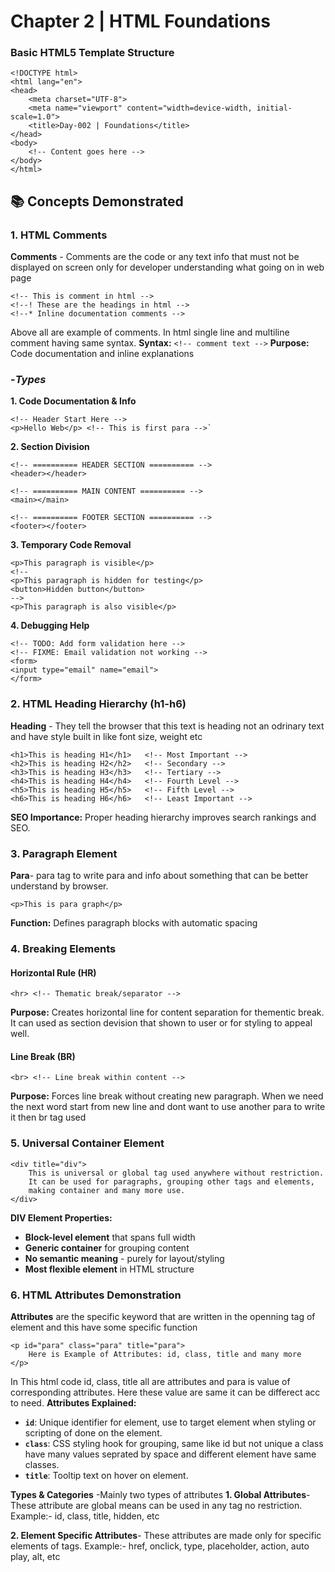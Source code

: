 # Chapter 2 | HTML Foundations 


### Basic HTML5 Template Structure

    <!DOCTYPE html>
    <html lang="en">
    <head>
        <meta charset="UTF-8">
        <meta name="viewport" content="width=device-width, initial-scale=1.0">
        <title>Day-002 | Foundations</title>
    </head>
    <body>
        <!-- Content goes here -->
    </body>
    </html>


## 📚 Concepts Demonstrated

### 1. **HTML Comments**
**Comments** - Comments are the code or any text info that must not be displayed on screen only for developer understanding what going on in web page

    <!-- This is comment in html -->
    <!--! These are the headings in html -->
    <!--* Inline documentation comments -->

Above all are example of comments.
In html single line and multiline comment having same syntax.
**Syntax:** `<!-- comment text -->`
**Purpose:** Code documentation and inline explanations

### -*Types*
**1. Code Documentation & Info**

    <!-- Header Start Here -->
    <p>Hello Web</p> <!-- This is first para -->`

**2. Section Division**

    <!-- ========== HEADER SECTION ========== -->
    <header></header>

    <!-- ========== MAIN CONTENT ========== -->
    <main></main>

    <!-- ========== FOOTER SECTION ========== -->
    <footer></footer>


**3. Temporary Code Removal**

    <p>This paragraph is visible</p>
    <!-- 
    <p>This paragraph is hidden for testing</p>
    <button>Hidden button</button>
    -->
    <p>This paragraph is also visible</p>

**4. Debugging Help**

    <!-- TODO: Add form validation here -->
    <!-- FIXME: Email validation not working -->
    <form>
    <input type="email" name="email">
    </form>



### 2. **HTML Heading Hierarchy (h1-h6)**
**Heading** - They tell the browser that this text is heading not an odrinary text and have style built in like font size, weight etc

    <h1>This is heading H1</h1>   <!-- Most Important -->
    <h2>This is heading H2</h2>   <!-- Secondary -->
    <h3>This is heading H3</h3>   <!-- Tertiary -->
    <h4>This is heading H4</h4>   <!-- Fourth Level -->
    <h5>This is heading H5</h5>   <!-- Fifth Level -->
    <h6>This is heading H6</h6>   <!-- Least Important -->
**SEO Importance:** Proper heading hierarchy improves search rankings and SEO.


### 3. **Paragraph Element**
**Para**- para tag to write para  and info about something that can be better understand by browser.

    <p>This is para graph</p>

**Function:** Defines paragraph blocks with automatic spacing


### 4. **Breaking Elements**

#### Horizontal Rule (HR)
    <hr> <!-- Thematic break/separator -->

**Purpose:** Creates horizontal line for content separation for thementic break. It can used as section devision that shown to user or for styling to appeal well.


#### Line Break (BR)  

    <br> <!-- Line break within content -->
**Purpose:** Forces line break without creating new paragraph. When we need the next word start from new line and dont want to use another para to write it then br tag used


### 5. **Universal Container Element**

    <div title="div">
        This is universal or global tag used anywhere without restriction.
        It can be used for paragraphs, grouping other tags and elements,
        making container and many more use.
    </div>

**DIV Element Properties:**
- **Block-level element** that spans full width
- **Generic container** for grouping content
- **No semantic meaning** - purely for layout/styling
- **Most flexible element** in HTML structure


### 6. **HTML Attributes Demonstration**
**Attributes** are the specific keyword that are written in the openning tag of element and this have some specific function 

    <p id="para" class="para" title="para">
        Here is Example of Attributes: id, class, title and many more
    </p>

In This html code id, class, title  all are attributes and para is value of corresponding attributes. Here these value are same it can be differect acc to need.
**Attributes Explained:**
- **`id`**: Unique identifier for element, use to target element when styling or scripting of done on the element.
- **`class`**: CSS styling hook for grouping, same like id but not unique a class have many values seprated by space and different element have same classes.
- **`title`**: Tooltip text on hover on element.

**Types & Categories** -Mainly two types of attributes
**1. Global Attributes**- These attribute are global means can be used in any tag no restriction.
Example:-  id, class, title, hidden, etc 

**2. Element Specific Attributes**- These attributes are made only for specific elements of tags.
Example:- href, onclick, type, placeholder, action, auto play, alt, etc
#